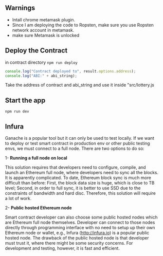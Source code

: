 ## Warnings

- Intall chrome metamask plugin.
- Since I am deploying the code to Ropsten, make sure you use Ropsten network account in metamask.
- make sure Metamask is unlocked

## Deploy the Contract

in contract directory
`npm run deploy`

```js
console.log("Contract deployed to", result.options.address);
console.log("ABI:" + abi_string);
```

Take the address of contract and abi_string and use it inside "src/lottery.js

## Start the app

`npm run dev`


## Infura

Ganache is a popular tool but it can only be used to test locally. If we want to deploy or test smart contract in production env or other public testing envs, we must connect to a full node. There are two options to do so:

1- **Running a full node on local**

  This solution requires that developers need to configure, compile, and launch an Ethereum full node, where developers need to sync all the blocks. It is apparently complicated. To date, Ethereum block sync is much more difficult than before: First, the block data size is huge, which is close to TB level; Second, in order to full sync, it is better to use SSD due to the constraints of bandwidth and hard disc. Therefore, this solution will require a lot of work.

2- **Public hosted Ethereum node**

Smart contract developer can also choose some public hosted nodes which are Ethereum full node themselves. Developer can connect to those nodes directly through programming interface with no need to setup up their own Ethereum node or wallet, e.g., Infura (http://infura.io) is a popular public hosted node. The drawback of the public hosted node is that developer must trust it, where there might be some security concerns. For development and testing, however, it is fast and efficient.